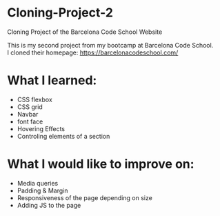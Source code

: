 # Cloning-Project-2
Cloning Project of the Barcelona Code School Website 

This is my second project from my bootcamp at Barcelona Code School. <br>
I cloned their homepage: https://barcelonacodeschool.com/ <br>

<h1><b>What I learned:</b></h1>
<ul>
  <li>CSS flexbox </li>
  <li>CSS grid </li>
  <li>Navbar </li>
  <li>font face </li>
  <li>Hovering Effects </li>
  <li>Controling elements of a section </li>
  </ul>

  <h1><b>What I would like to improve on:</b></h1>
<ul>
  <li>Media queries</li>
  <li>Padding & Margin </li>
  <li>Responsiveness of the page depending on size </li>
  <li>Adding JS to the page</li>
  </ul>
